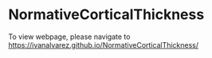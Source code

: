 # NormativeCorticalThickness
To view webpage, please navigate to https://ivanalvarez.github.io/NormativeCorticalThickness/
